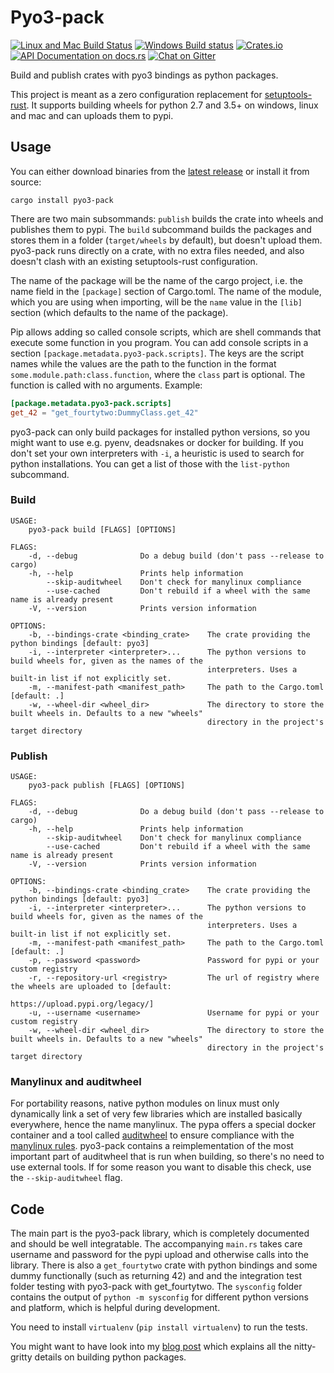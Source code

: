 # Pyo3-pack

[![Linux and Mac Build Status](https://img.shields.io/travis/PyO3/pyo3-pack/master.svg?style=flat-square)](https://travis-ci.org/PyO3/pyo3-pack)
[![Windows Build status](https://ci.appveyor.com/api/projects/status/nns7qplb756sy4y7/branch/master?svg=true)](https://ci.appveyor.com/project/konstin/pyo3-pack/branch/master)
[![Crates.io](https://img.shields.io/crates/v/pyo3-pack.svg?style=flat-square)](https://crates.io/crates/pyo3-pack)
[![API Documentation on docs.rs](https://docs.rs/pyo3-pack/badge.svg)](https://docs.rs/pyo3-pack)
[![Chat on Gitter](https://img.shields.io/gitter/room/nwjs/nw.js.svg?style=flat-square)](https://gitter.im/PyO3/Lobby)

Build and publish crates with pyo3 bindings as python packages.

This project is meant as a zero configuration replacement for [setuptools-rust](https://github.com/PyO3/setuptools-rust). It supports building wheels for python 2.7 and 3.5+ on windows, linux and mac and can uploads them to pypi.

## Usage

You can either download binaries from the [latest release](https://github.com/PyO3/pyo3-pack/releases/latest) or install it from source:

```shell
cargo install pyo3-pack
```

There are two main subsommands: `publish` builds the crate into wheels and publishes them to pypi. The `build` subcommand builds the packages and stores them in a folder (`target/wheels` by default), but doesn't upload them. pyo3-pack runs directly on a crate, with no extra files needed, and also doesn't clash with an existing setuptools-rust configuration.

The name of the package will be the name of the cargo project, i.e. the name field in the `[package]` section of Cargo.toml. The name of the module, which you are using when importing, will be the `name` value in the `[lib]` section (which defaults to the name of the package).

Pip allows adding so called console scripts, which are shell commands that execute some function in you program. You can add console scripts in a section `[package.metadata.pyo3-pack.scripts]`. The keys are the script names while the values are the path to the function in the format `some.module.path:class.function`, where the `class` part is optional. The function is called with no arguments. Example:

```toml
[package.metadata.pyo3-pack.scripts]
get_42 = "get_fourtytwo:DummyClass.get_42"
```

pyo3-pack can only build packages for installed python versions, so you might want to use e.g. pyenv, deadsnakes or docker for building. If you don't set your own interpreters with `-i`, a heuristic is used to search for python installations. You can get a list of those with the `list-python` subcommand.

### Build

```
USAGE:
    pyo3-pack build [FLAGS] [OPTIONS]

FLAGS:
    -d, --debug              Do a debug build (don't pass --release to cargo)
    -h, --help               Prints help information
        --skip-auditwheel    Don't check for manylinux compliance
        --use-cached         Don't rebuild if a wheel with the same name is already present
    -V, --version            Prints version information

OPTIONS:
    -b, --bindings-crate <binding_crate>    The crate providing the python bindings [default: pyo3]
    -i, --interpreter <interpreter>...      The python versions to build wheels for, given as the names of the
                                            interpreters. Uses a built-in list if not explicitly set.
    -m, --manifest-path <manifest_path>     The path to the Cargo.toml [default: .]
    -w, --wheel-dir <wheel_dir>             The directory to store the built wheels in. Defaults to a new "wheels"
                                            directory in the project's target directory
```

### Publish

```
USAGE:
    pyo3-pack publish [FLAGS] [OPTIONS]

FLAGS:
    -d, --debug              Do a debug build (don't pass --release to cargo)
    -h, --help               Prints help information
        --skip-auditwheel    Don't check for manylinux compliance
        --use-cached         Don't rebuild if a wheel with the same name is already present
    -V, --version            Prints version information

OPTIONS:
    -b, --bindings-crate <binding_crate>    The crate providing the python bindings [default: pyo3]
    -i, --interpreter <interpreter>...      The python versions to build wheels for, given as the names of the
                                            interpreters. Uses a built-in list if not explicitly set.
    -m, --manifest-path <manifest_path>     The path to the Cargo.toml [default: .]
    -p, --password <password>               Password for pypi or your custom registry
    -r, --repository-url <registry>         The url of registry where the wheels are uploaded to [default:
                                            https://upload.pypi.org/legacy/]
    -u, --username <username>               Username for pypi or your custom registry
    -w, --wheel-dir <wheel_dir>             The directory to store the built wheels in. Defaults to a new "wheels"
                                            directory in the project's target directory
```

### Manylinux and auditwheel

For portability reasons, native python modules on linux must only dynamically link a set of very few libraries which are installed basically everywhere, hence the name manylinux. The pypa offers a special docker container and a tool called [auditwheel](https://github.com/pypa/auditwheel/) to ensure compliance with the [manylinux rules](https://www.python.org/dev/peps/pep-0513/#the-manylinux1-policy). pyo3-pack contains a reimplementation of the most important part of auditwheel that is run when building, so there's no need to use external tools. If for some reason you want to disable this check, use the `--skip-auditwheel` flag.

## Code

The main part is the pyo3-pack library, which is completely documented and should be well integratable. The accompanying `main.rs` takes care username and password for the pypi upload and otherwise calls into the library. There is also a `get_fourtytwo` crate with python bindings and some dummy functionally (such as returning 42) and and the integration test folder testing with pyo3-pack with get_fourtytwo. The `sysconfig` folder contains the output of `python -m sysconfig` for different python versions and platform, which is helpful during development.

You need to install `virtualenv` (`pip install virtualenv`) to run the tests.

You might want to have look into my [blog post](https://blog.schuetze.link/2018/07/21/a-dive-into-packaging-native-python-extensions.html) which explains all the nitty-gritty details on building python packages.
